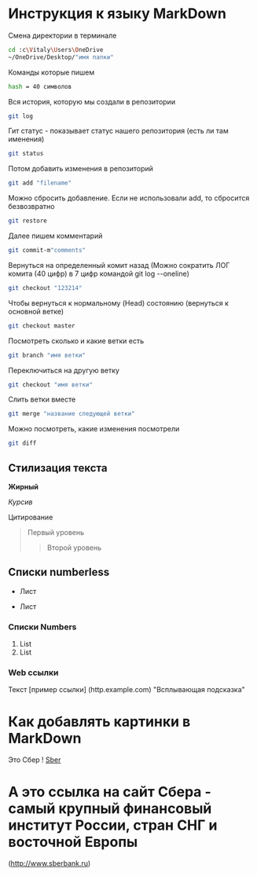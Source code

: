 # Инструкция к языку MarkDown

Смена директории в терминале
```sh
cd :c\Vitaly\Users\OneDrive
~/OneDrive/Desktop/"имя папки"
```


Команды которые пишем
```sh
hash = 40 символов
```

Вся история, которую мы создали в репозитории
```sh
git log
```

Гит статус - показывает статус нашего репозитория (есть ли там именения)
```sh
git status
```

Потом добавить изменения в репозиторий
```sh
git add "filename"
```
Можно сбросить добавление. Если не использовали add, то сбросится безвозвратно
```sh
git restore
```

Далее пишем комментарий
```sh
git commit-m"comments"
```


Вернуться на определенный комит назад (Можно сократить ЛОГ комита (40 цифр) в 7 цифр командой git log --oneline)
```sh
git checkout "123214"
```
Чтобы вернуться к нормальному (Head) состоянию (вернуться к основной ветке)
```sh
git checkout master
```
Посмотреть сколько и какие ветки есть
```sh
git branch "имя ветки"
```
Переключиться на другую ветку
```sh
git checkout "имя ветки"
```
Слить ветки вместе
```sh
git merge "название следующей ветки"
```

Можно посмотреть, какие изменения посмотрели
```sh
git diff
```

## Стилизация текста

**Жирный**

*Курсив*

Цитирование 
> Первый уровень
>> Второй уровень

## Списки numberless

* Лист

* Лист
### Списки Numbers

1. List
2. List

### Web ссылки
Текст [пример ссылки] (http.example.com) "Всплывающая подсказка"

# Как добавлять картинки в MarkDown
Это Сбер
! [Sber](Sber.jpg)

# А это ссылка на сайт Сбера - самый крупный финансовый институт России, стран СНГ и восточной Европы
(http://www.sberbank.ru)
